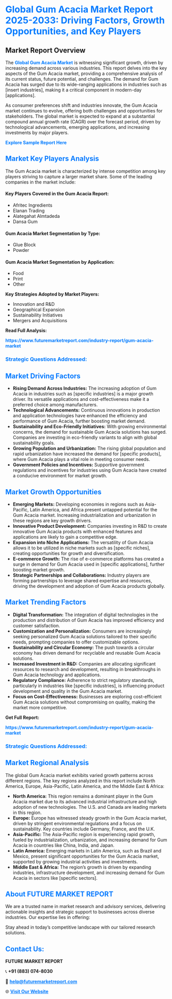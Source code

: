 <h1 style="color: #007BFF;">Global Gum Acacia Market Report 2025-2033: Driving Factors, Growth Opportunities, and Key Players</h1>

<section id="overview">
<h2>Market Report Overview</h2>
<p>The <a href="https://www.futuremarketreport.com/industry-report/gum-acacia-market" style="color: #007BFF; text-decoration: none;"><strong>Global Gum Acacia Market</strong></a> is witnessing significant growth, driven by increasing demand across various industries. This report delves into the key aspects of the Gum Acacia market, providing a comprehensive analysis of its current status, future potential, and challenges. The demand for Gum Acacia has surged due to its wide-ranging applications in industries such as [insert industries], making it a critical component in modern-day [applications].</p>
<p>As consumer preferences shift and industries innovate, the Gum Acacia market continues to evolve, offering both challenges and opportunities for stakeholders. The global market is expected to expand at a substantial compound annual growth rate (CAGR) over the forecast period, driven by technological advancements, emerging applications, and increasing investments by major players.</p>
</section>

<section id="overview">
<p><a href="https://www.futuremarketreport.com/request-sample/reportId=47113" style="color: #007BFF; text-decoration: none;"><strong>Explore Sample Report Here</strong></a></p>
</section>

<section id="key-players">
<h2 style="color: #007BFF;">Market Key Players Analysis</h2>
<p>The Gum Acacia market is characterized by intense competition among key players striving to capture a larger market share. Some of the leading companies in the market include:</p>
<h4>Key Players Covered in the Gum Acacia Report:</h4>
<ul><li>Afritec Ingredients</li><li>Elanan Trading</li><li>Alategahat Almtadeda</li><li>Dansa Gum</li></ul>
<h4>Gum Acacia Market Segmentation by Type:</h4>
<ul><li>Glue Block</li><li>Powder</li></ul>

<h4>Gum Acacia Market Segmentation by Application:</h4>
<ul><li>Food</li><li>Print</li><li>Other</li></ul>
<p><strong>Key Strategies Adopted by Market Players:</strong></p>
<ul>
<li>Innovation and R&D</li>
<li>Geographical Expansion</li>
<li>Sustainability Initiatives</li>
<li>Mergers and Acquisitions</li>
</ul>
</section>

<section>
<p><strong>Read Full Analysis: </strong></p><a href="https://www.futuremarketreport.com/industry-report/gum-acacia-market" style="color: #007BFF; text-decoration: none;"><strong>https://www.futuremarketreport.com/industry-report/gum-acacia-market</strong></a>
<h3 style="color: #007BFF;">Strategic Questions Addressed:</h3>
</section>

<section id="driving-factors">
<h2 style="color: #007BFF;">Market Driving Factors</h2>
<ul>
<li><strong>Rising Demand Across Industries:</strong> The increasing adoption of Gum Acacia in industries such as [specific industries] is a major growth driver. Its versatile applications and cost-effectiveness make it a preferred choice among manufacturers.</li>
<li><strong>Technological Advancements:</strong> Continuous innovations in production and application technologies have enhanced the efficiency and performance of Gum Acacia, further boosting market demand.</li>
<li><strong>Sustainability and Eco-Friendly Initiatives:</strong> With growing environmental concerns, the demand for sustainable Gum Acacia solutions has surged. Companies are investing in eco-friendly variants to align with global sustainability goals.</li>
<li><strong>Growing Population and Urbanization:</strong> The rising global population and rapid urbanization have increased the demand for [specific products], where Gum Acacia plays a vital role in meeting consumer needs.</li>
<li><strong>Government Policies and Incentives:</strong> Supportive government regulations and incentives for industries using Gum Acacia have created a conducive environment for market growth.</li>
</ul>
</section>

<section id="growth-opportunities">
<h2 style="color: #007BFF;">Market Growth Opportunities</h2>
<ul>
<li><strong>Emerging Markets:</strong> Developing economies in regions such as Asia-Pacific, Latin America, and Africa present untapped potential for the Gum Acacia market. Increasing industrialization and urbanization in these regions are key growth drivers.</li>
<li><strong>Innovative Product Development:</strong> Companies investing in R&D to create innovative Gum Acacia products with enhanced features and applications are likely to gain a competitive edge.</li>
<li><strong>Expansion into Niche Applications:</strong> The versatility of Gum Acacia allows it to be utilized in niche markets such as [specific niches], creating opportunities for growth and diversification.</li>
<li><strong>E-commerce Growth:</strong> The rise of e-commerce platforms has created a surge in demand for Gum Acacia used in [specific applications], further boosting market growth.</li>
<li><strong>Strategic Partnerships and Collaborations:</strong> Industry players are forming partnerships to leverage shared expertise and resources, driving the development and adoption of Gum Acacia products globally.</li>
</ul>
</section>

<section id="trending-factors">
<h2 style="color: #007BFF;">Market Trending Factors</h2>
<ul>
<li><strong>Digital Transformation:</strong> The integration of digital technologies in the production and distribution of Gum Acacia has improved efficiency and customer satisfaction.</li>
<li><strong>Customization and Personalization:</strong> Consumers are increasingly seeking personalized Gum Acacia solutions tailored to their specific needs, prompting companies to offer customizable options.</li>
<li><strong>Sustainability and Circular Economy:</strong> The push towards a circular economy has driven demand for recyclable and reusable Gum Acacia solutions.</li>
<li><strong>Increased Investment in R&D:</strong> Companies are allocating significant resources to research and development, resulting in breakthroughs in Gum Acacia technology and applications.</li>
<li><strong>Regulatory Compliance:</strong> Adherence to strict regulatory standards, particularly in industries like [specific industries], is influencing product development and quality in the Gum Acacia market.</li>
<li><strong>Focus on Cost-Effectiveness:</strong> Businesses are exploring cost-efficient Gum Acacia solutions without compromising on quality, making the market more competitive.</li>
</ul>
</section>

<section>
<p><strong>Get Full Report: </strong></p><a href="https://www.futuremarketreport.com/industry-report/gum-acacia-market" style="color: #007BFF; text-decoration: none;"><strong>https://www.futuremarketreport.com/industry-report/gum-acacia-market</strong></a>
<h3 style="color: #007BFF;">Strategic Questions Addressed:</h3>
</section>


<section id="regional-analysis">
<h2 style="color: #007BFF;">Market Regional Analysis</h2>
<p>The global Gum Acacia market exhibits varied growth patterns across different regions. The key regions analyzed in this report include North America, Europe, Asia-Pacific, Latin America, and the Middle East & Africa:</p>
<ul>
<li><strong>North America:</strong> This region remains a dominant player in the Gum Acacia market due to its advanced industrial infrastructure and high adoption of new technologies. The U.S. and Canada are leading markets in this region.</li>
<li><strong>Europe:</strong> Europe has witnessed steady growth in the Gum Acacia market, driven by stringent environmental regulations and a focus on sustainability. Key countries include Germany, France, and the U.K.</li>
<li><strong>Asia-Pacific:</strong> The Asia-Pacific region is experiencing rapid growth, fueled by industrialization, urbanization, and increasing demand for Gum Acacia in countries like China, India, and Japan.</li>
<li><strong>Latin America:</strong> Emerging markets in Latin America, such as Brazil and Mexico, present significant opportunities for the Gum Acacia market, supported by growing industrial activities and investments.</li>
<li><strong>Middle East & Africa:</strong> The region’s growth is driven by expanding industries, infrastructure development, and increasing demand for Gum Acacia in sectors like [specific sectors].</li>
</ul>
</section>

<footer>
<h2 style="color: #007BFF;">About FUTURE MARKET REPORT</h2>
<p>We are a trusted name in market research and advisory services, delivering actionable insights and strategic support to businesses across diverse industries. Our expertise lies in offering:</p>

<p>Stay ahead in today’s competitive landscape with our tailored research solutions.</p>

<h2 style="color: #007BFF;">Contact Us:</h2>
<p><strong>FUTURE MARKET REPORT</strong></p>
<p>📞 <strong>+91 (883) 074-8030</strong></p>
<p>📧 <strong><a href="mailto:help@futuremarketreport.com" style="color: #007BFF;">help@futuremarketreport.com</a></strong></p>
<p>🌐 <strong><a href="https://www.futuremarketreport.com/" style="color: #007BFF;">Visit Our Website</a></strong></p>
</footer>
